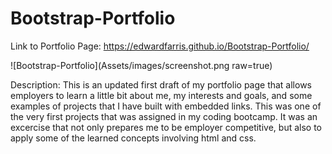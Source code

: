 # Bootstrap-Portfolio
Link to Portfolio Page: https://edwardfarris.github.io/Bootstrap-Portfolio/

![Bootstrap-Portfolio](Assets/images/screenshot.png raw=true)

Description: This is an updated first draft of my portfolio page that allows employers to learn a little bit about me, my interests and goals, and some examples of projects that I have built with embedded links. This was one of the very first projects that was assigned in my coding bootcamp. It was an excercise that not only prepares me to be employer competitive, but also to apply some of the learned concepts involving html and css.